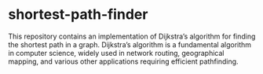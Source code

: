 # shortest-path-finder
This repository contains an implementation of Dijkstra’s algorithm for finding the shortest path in a graph. Dijkstra’s algorithm is a fundamental algorithm in computer science, widely used in network routing, geographical mapping, and various other applications requiring efficient pathfinding.
